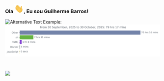 ### Ola <img src="https://raw.githubusercontent.com/ABSphreak/ABSphreak/master/gifs/Hi.gif" width="30px">, Eu sou Guilherme Barros!


<img src="https://github.com/<guilhermeSDB>/<MAPA-Faculdade>/blob/<master>/images/stat.svg" alt="Alternative Text"/>
Example: <img src="https://github.com/avinal/avinal/blob/main/images/stat.svg" alt="Avinal WakaTime Activity"/>





<!--START_SECTION:waka-->
```text


```
<!--END_SECTION:waka-->

<!--[![time tracker](https://wakatime.com/badge/github/guilhermeSDB/guilhermeSDB.svg)](https://wakatime.com/badge/github/guilhermeSDB/guilhermeSDB) -->
<a href="https://wakatime.com"><img src="https://wakatime.com/share/@GuilhermeBarros" width="500px"/></a>

<!--
**guilhermeSDB/guilhermeSDB** is a ✨ _special_ ✨ repository because its `README.md` (this file) appears on your GitHub profile.

Here are some ideas to get you started:

- 🔭 I’m currently working on ...
- 🌱 I’m currently learning ...
- 👯 I’m looking to collaborate on ...
- 🤔 I’m looking for help with ...
- 💬 Ask me about ...
- 📫 How to reach me: ...
- 😄 Pronouns: ...
- ⚡ Fun fact: ...
-->
